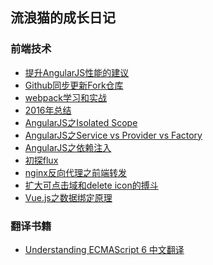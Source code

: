 ## 流浪猫的成长日记

### 前端技术

 - [提升AngularJS性能的建议][1]
 - [Github同步更新Fork仓库][2]
 - [webpack学习和实战][3]
 - [2016年总结][4]
 - [AngularJS之Isolated Scope][5]
 - [AngularJS之Service vs Provider vs Factory][6]
 - [AngularJS之依赖注入][7]
 - [初探flux][8]
 - [nginx反向代理之前端转发][9]
 - [扩大可点击域和delete icon的搏斗][10]
 - [Vue.js之数据绑定原理][11]

### 翻译书籍

 - [Understanding ECMAScript 6 中文翻译][12]

  [1]: https://github.com/superpig/blog/issues/3
  [2]: https://github.com/superpig/blog/issues/2
  [3]: https://github.com/superpig/blog/issues/1
  [4]: https://github.com/superpig/blog/blob/master/201701/01.md
  [5]: https://github.com/superpig/blog/blob/master/201609/01.md
  [6]: https://github.com/superpig/blog/blob/master/201608/02.md
  [7]: https://github.com/superpig/blog/blob/master/201608/01.md
  [8]: https://github.com/superpig/blog/blob/master/201603/01.md
  [9]: https://github.com/superpig/blog/blob/master/201602/01.md
  [10]: https://github.com/superpig/blog/blob/master/201601/01.md
  [11]: https://github.com/superpig/blog/blob/master/201601/02.md
  [12]: https://github.com/superpig/understandinges6
